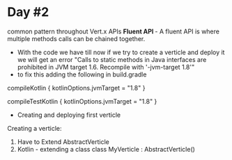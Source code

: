 # Day #2

 common pattern throughout Vert.x APIs <b> Fluent API </b> - A fluent API is where multiple methods calls can be chained together. 
 
 * With the code we have till now if we try to create a verticle and deploy it we will get an error "Calls to static methods in Java interfaces are prohibited in JVM target 1.6. Recompile with '-jvm-target 1.8'"
 * to fix this adding the following in build.gradle
 
 compileKotlin {
    kotlinOptions.jvmTarget = "1.8"
}

compileTestKotlin {
    kotlinOptions.jvmTarget = "1.8"
}

* Creating and deploying first verticle

Creating a verticle:
 1. Have to Extend AbstractVerticle </br>
 2. Kotlin - extending a class 
  class MyVerticle : AbstractVerticle()
